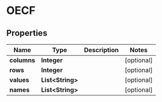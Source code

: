 
# OECF

## Properties
Name | Type | Description | Notes
------------ | ------------- | ------------- | -------------
**columns** | **Integer** |  |  [optional]
**rows** | **Integer** |  |  [optional]
**values** | **List&lt;String&gt;** |  |  [optional]
**names** | **List&lt;String&gt;** |  |  [optional]



